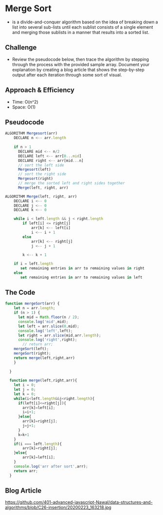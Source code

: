 # Merge Sort
- is a divide-and-conquer algorithm based on the idea of breaking down a list into several sub-lists until each sublist consists of a single element and merging those sublists in a manner that results into a sorted list.

## Challenge
- Review the pseudocode below, then trace the algorithm by stepping through the process with the provided sample array. Document your explanation by creating a blog article that shows the step-by-step output after each iteration through some sort of visual.

## Approach & Efficiency
- Time: O(n^2)
- Space: O(1)

## Pseudocode
```javascript 
ALGORITHM Mergesort(arr)
    DECLARE n <-- arr.length
           
    if n > 1
      DECLARE mid <-- n/2
      DECLARE left <-- arr[0...mid]
      DECLARE right <-- arr[mid...n]
      // sort the left side
      Mergesort(left)
      // sort the right side
      Mergesort(right)
      // merge the sorted left and right sides together
      Merge(left, right, arr)

ALGORITHM Merge(left, right, arr)
    DECLARE i <-- 0
    DECLARE j <-- 0
    DECLARE k <-- 0

    while i < left.length && j < right.length
        if left[i] <= right[j]
            arr[k] <-- left[i]
            i <-- i + 1
        else
            arr[k] <-- right[j]
            j <-- j + 1
            
        k <-- k + 1

    if i = left.length
       set remaining entries in arr to remaining values in right
    else
       set remaining entries in arr to remaining values in left
```
## The Code 

```javascript 
function mergeSort(arr) {
    let n = arr.length;
    if (n > 1) {
      let mid = Math.floor(n / 2);
      console.log('mid',mid);
      let left = arr.slice(0,mid);
      console.log('left',left);
      let right = arr.slice(mid,arr.length);
      console.log('right',right);
        // return arr;
    mergeSort(left);
    mergeSort(right);
    return merge(left,right,arr)
    }
   
  }
  
  function merge(left,right,arr){
    let i = 0;
    let j = 0;
    let k = 0;
    while(i<left.length&&j<right.length){
      if(left[i]<=right[j]){
        arr[k]=left[i];
        i=i+1;
      }else{
        arr[k]=right[j];
        j=j+1;
      }
      k=k+1
    }
    if(i === left.length){
        arr[k]=right[j];
    }else{
        arr[k]=left[i];
    }
    console.log('arr after sort',arr);
    return arr;
  }
```

## Blog Article 
https://github.com/401-advanced-javascript-Nawal/data-structures-and-algorithms/blob/C26-insertion/20200223_163218.jpg